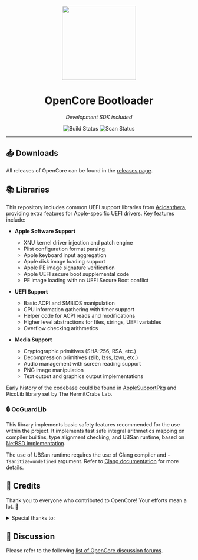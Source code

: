 <div align=center>
  <img src="/Docs/Logos/Logo.png" width="200" height="200"/>
  <h1>OpenCore Bootloader</h1><p><i>Development SDK included</i></p>
  <img alt="Build Status" src="https://github.com/acidanthera/OpenCorePkg/actions/workflows/build.yml/badge.svg?branch=master">
  <img alt="Scan Status" src="https://scan.coverity.com/projects/18169/badge.svg?flat=1)](https://scan.coverity.com/projects/18169">
</div>

-----

## :inbox_tray: Downloads
All releases of OpenCore can be found in the [releases page](https://github.com/acidanthera/OpenCorePkg/releases).

## :books: Libraries
This repository includes common UEFI support libraries from [Acidanthera](https://github.com/acidanthera), providing extra features for Apple-specific UEFI drivers. Key features include:

- **Apple Software Support**
  - XNU kernel driver injection and patch engine
  - Plist configuration format parsing
  - Apple keyboard input aggregation
  - Apple disk image loading support
  - Apple PE image signature verification
  - Apple UEFI secure boot supplemental code
  - PE image loading with no UEFI Secure Boot conflict

- **UEFI Support**
  - Basic ACPI and SMBIOS manipulation
  - CPU information gathering with timer support
  - Helper code for ACPI reads and modifications
  - Higher level abstractions for files, strings, UEFI variables
  - Overflow checking arithmetics

- **Media Support**
  - Cryptographic primitives (SHA-256, RSA, etc.)
  - Decompression primitives (zlib, lzss, lzvn, etc.)
  - Audio management with screen reading support
  - PNG image manipulation
  - Text output and graphics output implementations

Early history of the codebase could be found in [AppleSupportPkg](https://github.com/acidanthera/AppleSupportPkg) and PicoLib library set by The HermitCrabs Lab.

### :lock: OcGuardLib
This library implements basic safety features recommended for the use within the project. It implements fast
safe integral arithmetics mapping on compiler builtins, type alignment checking, and UBSan runtime,
based on [NetBSD implementation](https://blog.netbsd.org/tnf/entry/introduction_to_µubsan_a_clean).

The use of UBSan runtime requires the use of Clang compiler and `-fsanitize=undefined` argument. Refer to
[Clang documentation](https://releases.llvm.org/7.0.0/tools/clang/docs/UndefinedBehaviorSanitizer.html) for more
details.

## :star2: Credits
Thank you to everyone who contributed to OpenCore! Your efforts mean a lot. :blue_heart:

<details>
<summary>Special thanks to:</summary>

- The HermitCrabs Lab
- All projects providing third-party code (refer to file headers)
- [AppleLife](https://applelife.ru) team and user-contributed resources
- Chameleon and Clover teams for hints and legacy
- [al3xtjames](https://github.com/al3xtjames)
- [Andrey1970AppleLife](https://github.com/Andrey1970AppleLife)
- [mhaeuser (ex Download-Fritz)](https://github.com/mhaeuser)
- [Goldfish64](https://github.com/Goldfish64)
- [MikeBeaton](https://github.com/MikeBeaton)
- [nms42](https://github.com/nms42)
- [PMheart](https://github.com/PMheart)
- [savvamitrofanov](https://github.com/savvamitrofanov)
- [usr-sse2](https://github.com/usr-sse2)
- [vit9696](https://github.com/vit9696)
</details>

## :speech_balloon: Discussion
Please refer to the following [list of OpenCore discussion forums](/Docs/FORUMS.md).
